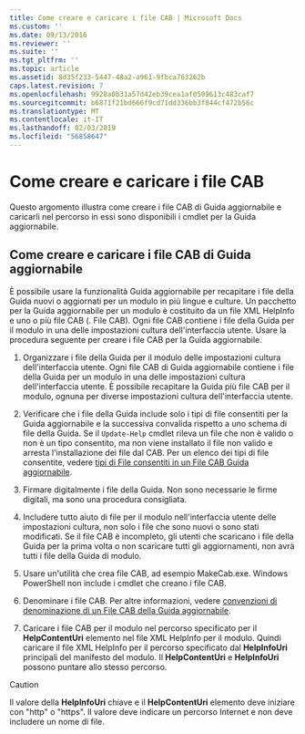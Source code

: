 ```yaml
---
title: Come creare e caricare i file CAB | Microsoft Docs
ms.custom: ''
ms.date: 09/13/2016
ms.reviewer: ''
ms.suite: ''
ms.tgt_pltfrm: ''
ms.topic: article
ms.assetid: 8d35f233-5447-48a2-a961-9fbca763262b
caps.latest.revision: 7
ms.openlocfilehash: 9928a0b31a57d42eb39cea1af0509613c483caf7
ms.sourcegitcommit: b6871f21bd666f9cd71dd336bb3f844cf472b56c
ms.translationtype: MT
ms.contentlocale: it-IT
ms.lasthandoff: 02/03/2019
ms.locfileid: "56858647"
---
```

# <a name="how-to-create-and-upload-cab-files"></a>Come creare e caricare i file CAB

Questo argomento illustra come creare i file CAB di Guida aggiornabile e caricarli nel percorso in essi sono disponibili i cmdlet per la Guida aggiornabile.

## <a name="how-to-create-and-upload-updatable-help-cab-files"></a>Come creare e caricare i file CAB di Guida aggiornabile

È possibile usare la funzionalità Guida aggiornabile per recapitare i file della Guida nuovi o aggiornati per un modulo in più lingue e culture. Un pacchetto per la Guida aggiornabile per un modulo è costituito da un file XML HelpInfo e uno o più file CAB (. File CAB). Ogni file CAB contiene i file della Guida per il modulo in una delle impostazioni cultura dell'interfaccia utente. Usare la procedura seguente per creare i file CAB per la Guida aggiornabile.

1. Organizzare i file della Guida per il modulo delle impostazioni cultura dell'interfaccia utente. Ogni file CAB di Guida aggiornabile contiene i file della Guida per un modulo in una delle impostazioni cultura dell'interfaccia utente. È possibile recapitare la Guida più file CAB per il modulo, ognuna per diverse impostazioni cultura dell'interfaccia utente.

2. Verificare che i file della Guida include solo i tipi di file consentiti per la Guida aggiornabile e la successiva convalida rispetto a uno schema di file della Guida. Se il `Update-Help` cmdlet rileva un file che non è valido o non è un tipo consentito, ma non viene installato il file non valido e arresta l'installazione dei file dal CAB. Per un elenco dei tipi di file consentite, vedere [tipi di File consentiti in un File CAB Guida aggiornabile](./file-types-permitted-in-an-updatable-help-cab-file.md).

3. Firmare digitalmente i file della Guida. Non sono necessarie le firme digitali, ma sono una procedura consigliata.

4. Includere tutto aiuto di file per il modulo nell'interfaccia utente delle impostazioni cultura, non solo i file che sono nuovi o sono stati modificati. Se il file CAB è incompleto, gli utenti che scaricano i file della Guida per la prima volta o non scaricare tutti gli aggiornamenti, non avrà tutti i file della Guida di modulo.

5. Usare un'utilità che crea file CAB, ad esempio MakeCab.exe. Windows PowerShell non include i cmdlet che creano i file CAB.

6. Denominare i file CAB. Per altre informazioni, vedere [convenzioni di denominazione di un File CAB della Guida aggiornabile](./how-to-name-an-updatable-help-cab-file.md).

7. Caricare i file CAB per il modulo nel percorso specificato per il **HelpContentUri** elemento nel file XML HelpInfo per il modulo. Quindi caricare il file XML HelpInfo per il percorso specificato dal **HelpInfoUri** principali del manifesto del modulo. Il **HelpContentUri** e **HelpInfoUri** possono puntare allo stesso percorso.

> [!CAUTION]
> Il valore della **HelpInfoUri** chiave e il **HelpContentUri** elemento deve iniziare con "http" o "https". Il valore deve indicare un percorso Internet e non deve includere un nome di file.